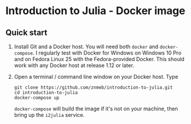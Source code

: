 # Introduction to Julia - Docker image

## Quick start
1. Install Git and a Docker host. You will need both `docker` and `docker-compose`. I regularly test with Docker for Windows on Windows 10 Pro and on Fedora Linux 25 with the Fedora-provided Docker. This should work with any Docker host at release 1.12 or later.
2. Open a terminal / command line window on your Docker host. Type

    ```
    git clone https://github.com/znmeb/introduction-to-julia.git
    cd introduction-to-julia
    docker-compose up
    ```
   `docker-compose` will build the image if it's not on your machine, then bring up the `i2julia` service.
